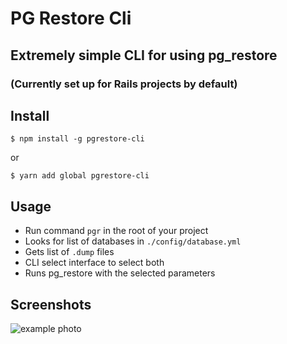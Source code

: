 # PG Restore Cli

## Extremely simple CLI for using pg_restore
### (Currently set up for Rails projects by default)

## Install

``` $ npm install -g pgrestore-cli ```

or

``` $ yarn add global pgrestore-cli ```

## Usage

- Run command `pgr` in the root of your project
- Looks for list of databases in `./config/database.yml`
- Gets list of `.dump` files
- CLI select interface to select both
- Runs pg_restore with the selected parameters

## Screenshots

![example photo](https://raw.githubusercontent.com/mattfwood/pgrestore-cli/master/screenshot.png)